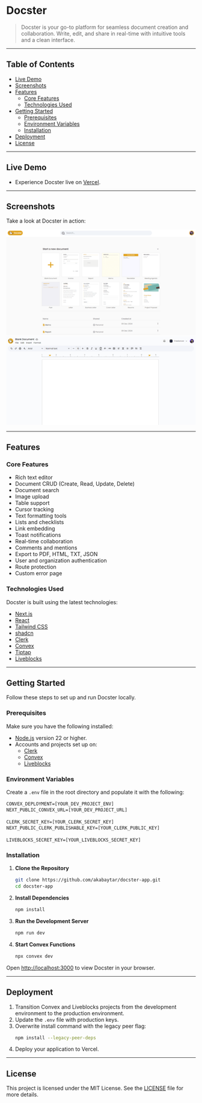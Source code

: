 # Docster

> Docster is your go-to platform for seamless document creation and collaboration. Write, edit, and share in real-time with intuitive tools and a clean interface.

---

## Table of Contents

- [Live Demo](#live-demo)
- [Screenshots](#screenshots)
- [Features](#features)
  - [Core Features](#core-features)
  - [Technologies Used](#technologies-used)
- [Getting Started](#getting-started)
  - [Prerequisites](#prerequisites)
  - [Environment Variables](#environment-variables)
  - [Installation](#installation)
- [Deployment](#deployment)
- [License](#license)

---

## Live Demo

- Experience Docster live on [Vercel]().

---

## Screenshots

Take a look at Docster in action:

![Screenshot 1](/public/screen1.png)
![Screenshot 2](/public/screen2.png)

---

## Features

### Core Features

- Rich text editor
- Document CRUD (Create, Read, Update, Delete)
- Document search
- Image upload
- Table support
- Cursor tracking
- Text formatting tools
- Lists and checklists
- Link embedding
- Toast notifications
- Real-time collaboration
- Comments and mentions
- Export to PDF, HTML, TXT, JSON
- User and organization authentication
- Route protection
- Custom error page

### Technologies Used

Docster is built using the latest technologies:

- [Next.js](https://nextjs.org/)
- [React](https://reactjs.org/)
- [Tailwind CSS](https://tailwindcss.com/)
- [shadcn](https://ui.shadcn.com/)
- [Clerk](https://clerk.com/)
- [Convex](https://www.convex.dev/)
- [Tiptap](https://tiptap.dev/)
- [Liveblocks](https://liveblocks.io/)

---

## Getting Started

Follow these steps to set up and run Docster locally.

### Prerequisites

Make sure you have the following installed:

- [Node.js](https://nodejs.org/en) version 22 or higher.
- Accounts and projects set up on:
  - [Clerk](https://dashboard.clerk.com/sign-up)
  - [Convex](https://www.convex.dev/start)
  - [Liveblocks](https://liveblocks.io/api/auth/signup)

### Environment Variables

Create a `.env` file in the root directory and populate it with the following:

```env
CONVEX_DEPLOYMENT=[YOUR_DEV_PROJECT_ENV]
NEXT_PUBLIC_CONVEX_URL=[YOUR_DEV_PROJECT_URL]

CLERK_SECRET_KEY=[YOUR_CLERK_SECRET_KEY]
NEXT_PUBLIC_CLERK_PUBLISHABLE_KEY=[YOUR_CLERK_PUBLIC_KEY]

LIVEBLOCKS_SECRET_KEY=[YOUR_LIVEBLOCKS_SECRET_KEY]
```

### Installation

1. **Clone the Repository**
   ```bash
   git clone https://github.com/akabaytar/docster-app.git
   cd docster-app
   ```

2. **Install Dependencies**
   ```bash
   npm install
   ```

3. **Run the Development Server**
   ```bash
   npm run dev
   ```

4. **Start Convex Functions**
   ```bash
   npx convex dev
   ```

Open [http://localhost:3000](http://localhost:3000) to view Docster in your browser.

---

## Deployment

1. Transition Convex and Liveblocks projects from the development environment to the production environment.
2. Update the `.env` file with production keys.
3. Overwrite install command with the legacy peer flag:
   ```bash
   npm install --legacy-peer-deps
   ```
4. Deploy your application to Vercel.

---

## License

This project is licensed under the MIT License. See the [LICENSE](LICENSE.md) file for more details.
